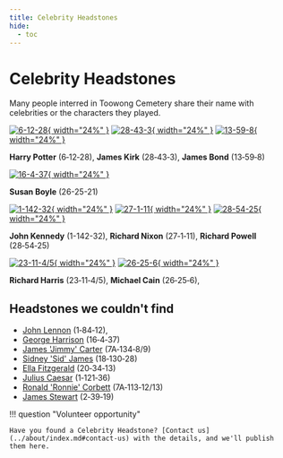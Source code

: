 ```yaml
---
title: Celebrity Headstones
hide:
  - toc 
---
```


# Celebrity Headstones

Many people interred in Toowong Cemetery share their name with celebrities or the characters they played. 

<!-- Start with an array of headstone pictures with links. Could extend to include pictures of Celebrities -->

[![6-12-28][6-12-28]{ width="24%" }][Harry Potter] [![28-43-3][2]{ width="24%" }][James Kirk]  [![13-59-8][3]{ width="24%" }][James Bond]

**Harry Potter** (6‑12‑28), **James Kirk** (28‑43‑3), **James Bond** (13‑59‑8)

  [![16-4-37][7]{ width="24%" }][Susan Boyle]  

 **Susan Boyle** (26-25-21)


[![1-142-32][8]{ width="24%" }][John Kennedy] [![27-1-11][9]{ width="24%" }][Richard Nixon]  [![28-54-25][12]{ width="24%" }][Richard Powell] 

**John Kennedy** (1-142-32), **Richard Nixon** (27‑1‑11), **Richard Powell** (28‑54‑25)

[![23-11-4/5][10]{ width="24%" }][Richard Harris] [![26-25-6][13]{ width="24%" }][Michael Cain]

**Richard Harris** (23‑11‑4/5), **Michael Cain** (26‑25‑6), 

 


## Headstones we couldn't find

- [John Lennon][John Lennon] (1‑84‑12), 
- [George Harrison][George Harrison] (16‑4‑37)
- [James 'Jimmy' Carter][James Carter] (7A‑134‑8/9)
- [Sidney 'Sid' James][Sid James] (18‑130‑28)
- [Ella Fitzgerald][Ella Fitzgerald] (20‑34‑13) 
- [Julius Caesar][Julius Caesar] (1‑121‑36)
- [Ronald 'Ronnie' Corbett][Ronald Corbett] (7A‑113‑12/13)
- [James Stewart][James Stewart] (2‑39‑19)

!!! question "Volunteer opportunity"

    Have you found a Celebrity Headstone? [Contact us](../about/index.md#contact-us) with the details, and we'll publish them here.

<!-- links -->

[Harry Potter]: https://en.wikipedia.org/wiki/Harry_Potter
[6-12-28]: ../assets/harry-potter-headstone.jpg "Harry Potter headstone 6-12-28"
[James Kirk]: https://en.wikipedia.org/wiki/James_T._Kirk 
[2]: ../assets/james-kirk-headstone.jpg "James Kirk headstone 13-59-8"
[James Bond]: https://en.wikipedia.org/wiki/James_Bond
[3]: ../assets/celebrity-headstone.jpg "James Bond headstone 28-43-3"



[John Lennon]: https://en.wikipedia.org/wiki/John_Lennon
[5]: ../assets/celebrity-headstone.jpg "John Lennon headstone 1-84-12"
[George Harrison]: https://en.wikipedia.org/wiki/George_Harrison
[6]: ../assets/celebrity-headstone.jpg "George Harrison headstone 16-4-37 (also 18-95-6)"
[Susan Boyle]: https://en.wikipedia.org/wiki/Susan_Boyle
[7]: ../assets/susan-boyle-headstone.jpg "Susan Boyle headstone 26-25-21"

[Julius Caesar]: https://en.wikipedia.org/wiki/Julius_Caesar  
[27]: ../assets/celebrity-headstone.jpg "Julius Caesar headstone 1-121-36 (misspelt as Ceaser but will get that fixed)"

[John Kennedy]: https://en.wikipedia.org/wiki/John_F._Kennedy
[8]: ../assets/john-kennedy-headstone.jpg "John Kennedy headstone 1-142-32"

[Richard Nixon]: https://en.wikipedia.org/wiki/Richard_Nixon
[9]: ../assets/richard-nixon-headstone.jpg "Richard Nixon headstone 27-1-11"

[Richard Harris]: https://en.wikipedia.org/wiki/Richard_Harris
[10]: ../assets/celebrity-headstone.jpg "Richard Harris headstone 23-11-4/5"

[James Stewart]: https://en.wikipedia.org/wiki/James_Stewart
[11]: ../assets/celebrity-headstone.jpg "James Stewart headstone 2-39-19 (and many others)"

[Richard Powell]: https://en.wikipedia.org/wiki/Dick_Powell 
[12]: ../assets/richard-powell-headstone.jpg "Richard Powell headstone 28-54-25"


[Michael Cain]: https://en.wikipedia.org/wiki/Michael_Caine
[13]: ../assets/michael-cain-headstone.jpg "Michael Cain headstone 26-25-6"

[Ronald Corbett]: https://en.wikipedia.org/wiki/Ronnie_Corbett 
[14]: ../assets/celebrity-headstone.jpg "Ronald 'Ronnie' Corbett headstone 7A-113-12/13"





<!-- [Alice Fay]: -->


[James Carter]: https://en.wikipedia.org/wiki/Jimmy_Carter 
[101]: ../assets/celebrity-headstone.jpg "James 'Jimmy' Carter headstone 7A-134-8/9 (and three others)"
[Ella Fitzgerald]: https://en.wikipedia.org/wiki/Ella_Fitzgerald
[102]: ../assets/celebrity-headstone.jpg "Ellanor 'Ella' Fitzgerald headstone 20-34-13"
[Sid James]: https://en.wikipedia.org/wiki/Sid_James   
[103]: ../assets/celebrity-headstone.jpg "Sidney 'Sid' James headstone 18-130-28"

[Betty Hutton]: https://en.wikipedia.org/wiki/Betty_Hutton
[Ann Miller]: https://en.wikipedia.org/wiki/Ann_Miller
[Jane Russell]: https://en.wikipedia.org/wiki/Jane_Russell


[Eleanor Powell]: https://en.wikipedia.org/wiki/Eleanor_Powell
[Jane Powell]: https://en.wikipedia.org/wiki/Jane_Powell
[William Powell]: https://en.wikipedia.org/wiki/William_Powell


[Edward Kelly]: https://en.wikipedia.org/wiki/Ned_Kelly "Ned Kelly"



[Robert Burns]: https://en.wikipedia.org/wiki/Robert_Burns
